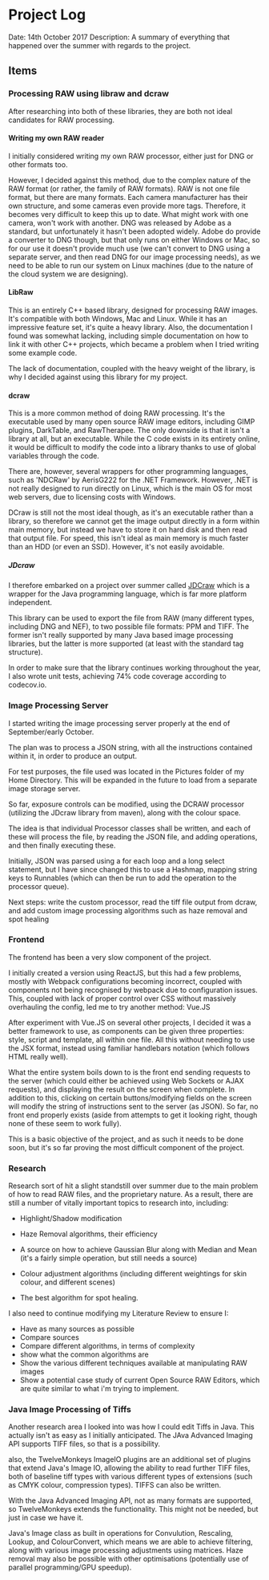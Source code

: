 # Project Log
Date: 14th October 2017
Description: A summary of everything that happened over the summer with regards to the project.

## Items
### Processing RAW using libraw and dcraw
After researching into both of these libraries, they are both not ideal candidates for RAW processing.

#### Writing my own RAW reader
I initially considered writing my own RAW processor, either just for DNG or other formats too.

However, I decided against this method, due to the complex nature of the RAW format (or rather, the family of RAW formats). RAW is not one file format, but there are many formats. Each camera manufacturer has their own structure, and some cameras even provide more tags. Therefore, it becomes very difficult to keep this up to date. What might work with one camera, won't work with another. DNG was released by Adobe as a standard, but unfortunately it hasn't been adopted widely. Adobe do provide a converter to DNG though, but that only runs on either Windows or Mac, so for our use it doesn't provide much use (we can't convert to DNG using a separate server, and then read DNG for our image processing needs), as we need to be able to run our system on Linux machines (due to the nature of the cloud system we are designing).

#### LibRaw
This is an entirely C++ based library, designed for processing RAW images. It's compatible with both Windows, Mac and Linux. While it has an impressive feature set, it's quite a heavy library. Also, the documentation I found was somewhat lacking, including simple documentation on how to link it with other C++ projects, which became a problem when I tried writing some example code.

The lack of documentation, coupled with the heavy weight of the library, is why I decided against using this library for my project.

#### dcraw
This is a more common method of doing RAW processing. It's the executable used by many open source RAW image editors, including GIMP plugins, DarkTable, and RawTherapee. The only downside is that it isn't a library at all, but an executable. While the C code exists in its entirety online, it would be difficult to modify the code into a library thanks to use of global variables through the code. 

There are, however, several wrappers for other programming languages, such as 'NDCRaw' by AerisG222 for the .NET Framework. However, .NET is not really designed to run directly on Linux, which is the main OS for most web servers, due to licensing costs with Windows.

DCraw is still not the most ideal though, as it's an executable rather than a library, so therefore we cannot get the image output directly in a form within main memory, but instead we have to store it on hard disk and then read that output file. For speed, this isn't ideal as main memory is much faster than an HDD (or even an SSD). However, it's not easily avoidable. 
##### JDcraw
I therefore embarked on a project over summer called [JDCraw](https://github.com/OhmGeek/JDCRaw) which is a wrapper for the Java programming language, which is far more platform independent.

This library can be used to export the file from RAW (many different types, including DNG and NEF), to two possible file formats: PPM and TIFF. The former isn't really supported by many Java based image processing libraries, but the latter is more supported (at least with the standard tag structure).

In order to make sure that the library continues working throughout the year, I also wrote unit tests, achieving 74% code coverage according to codecov.io.

### Image Processing Server
I started writing the image processing server properly at the end of September/early October.

The plan was to process a JSON string, with all the instructions contained within it, in order to produce an output.

For test purposes, the file used was located in the Pictures folder of my Home Directory. This will be expanded in the future to load from a separate image storage server.

So far, exposure controls can be modified, using the DCRAW processor (utilizing the JDcraw library from maven), along with the colour space.

The idea is that individual Processor classes shall be written, and each of these will process the file, by reading the JSON file, and adding operations, and then finally executing these. 

Initially, JSON was parsed using a for each loop and a long select statement, but I have since changed this to use a Hashmap, mapping string keys to Runnables (which can then be run to add the operation to the processor queue).

Next steps: write the custom processor, read the tiff file output from dcraw, and add custom image processing algorithms such as haze removal and spot healing

### Frontend 

The frontend has been a very slow component of the project.

I initially created a version using ReactJS, but this had a few problems, mostly with Webpack configurations becoming incorrect, coupled with components not being recognised by webpack due to configuration issues. This, coupled with lack of proper control over CSS without massively overhauling the config, led me to try another method: Vue.JS

After experiment with Vue.JS on several other projects, I decided it was a better framework to use, as components can be given three properties: style, script and template, all within one file. All this without needing to use the JSX format, instead using familiar handlebars notation (which follows HTML really well).

What the entire system boils down to is the front end sending requests to the server (which could either be achieved using Web Sockets or AJAX requests), and displaying the result on the screen when complete. In addition to this, clicking on certain buttons/modifying fields on the screen will modify the string of instructions sent to the server (as JSON). So far, no front end properly exists (aside from attempts to get it looking right, though none of these seem to work fully).

This is a basic objective of the project, and as such it needs to be done soon, but it's so far proving the most difficult component of the project.


### Research

Research sort of hit a slight standstill over summer due to the main problem of how to read RAW files, and the proprietary nature. As a result, there are still a number of vitally important topics to research into, including:

- Highlight/Shadow modification
- Haze Removal algorithms, their efficiency
- A source on how to achieve Gaussian Blur along with Median and Mean (it's a fairly simple operation, but still needs a source)

- Colour adjustment algorithms (including different weightings for skin colour, and different scenes)

- The best algorithm for spot healing.

I also need to continue modifying my Literature Review to ensure I:

- Have as many sources as possible
- Compare sources
- Compare different algorithms, in terms of complexity
- show what the common algorithms are
- Show the various different techniques available at manipulating RAW images
- Show a potential case study of current Open Source RAW Editors, which are quite similar to what i'm trying to implement.

### Java Image Processing of Tiffs
Another research area I looked into was how I could edit Tiffs in Java. This actually isn't as easy as I initially anticipated. The JAva Advanced Imaging API supports TIFF files, so that is a possibility.

also, the TwelveMonkeys ImageIO plugins are an additional set of plugins that extend Java's Image IO, allowing the ability to read further TIFF files, both of baseline tiff types with various different types of extensions (such as CMYK colour, compression types). TIFFS can also be written.

With the Java Advanced Imaging API, not as many formats are supported, so TwelveMonkeys extends the functionality. This might not be needed, but just in case we have it.

Java's Image class as built in operations for Convulution, Rescaling, Lookup, and ColourConvert, which means we are able to achieve filtering, along with various image processing adjustments using matrices. Haze removal may also be possible with other optimisations (potentially use of parallel programming/GPU speedup).
